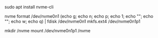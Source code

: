 sudo apt install nvme-cli

nvme format /dev/nvme0n1
(echo g; echo n; echo p; echo 1; echo ""; echo ""; echo w; echo q) | fdisk /dev/nvme0n1
mkfs.ext4 /dev/nvme0n1p1

mkdir /nvme
mount /dev/nvme0n1p1 /nvme

